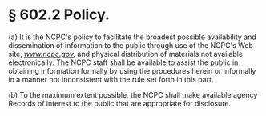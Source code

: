 # § 602.2   Policy.

(a) It is the NCPC's policy to facilitate the broadest possible availability and dissemination of information to the public through use of the NCPC's Web site, *www.ncpc.gov,* and physical distribution of materials not available electronically. The NCPC staff shall be available to assist the public in obtaining information formally by using the procedures herein or informally in a manner not inconsistent with the rule set forth in this part.


(b) To the maximum extent possible, the NCPC shall make available agency Records of interest to the public that are appropriate for disclosure.




